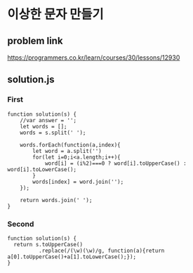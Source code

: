 # 이상한 문자 만들기
## problem link
https://programmers.co.kr/learn/courses/30/lessons/12930
## solution.js
### First
```
function solution(s) {
    //var answer = '';
    let words = [];
    words = s.split(' ');
    
    words.forEach(function(a,index){
        let word = a.split('')
        for(let i=0;i<a.length;i++){
            word[i] = (i%2)===0 ? word[i].toUpperCase() : word[i].toLowerCase();
        }
        words[index] = word.join('');
    });
    
    return words.join(' ');
}
```
### Second
```
function solution(s) {
  return s.toUpperCase()
          .replace(/(\w)(\w)/g, function(a){return a[0].toUpperCase()+a[1].toLowerCase();});
}
```
